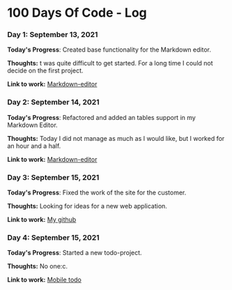 # 100 Days Of Code - Log

<!-- ### Day 0: February 30, 2016 (Example 1)
##### (delete me or comment me out)

**Today's Progress**: Fixed CSS, worked on canvas functionality for the app.

**Thoughts:** I really struggled with CSS, but, overall, I feel like I am slowly getting better at it. Canvas is still new for me, but I managed to figure out some basic functionality.

**Link to work:** [Calculator App](http://www.example.com) -->

### Day 1: September 13, 2021

**Today's Progress**: Created base functionality for the Markdown editor.

**Thoughts:** t was quite difficult to get started. For a long time I could not decide on the first project.

**Link to work:** [Markdown-editor](https://github.com/Brtsiev-Kazbek/markdown-editor)

### Day 2: September 14, 2021

**Today's Progress**: Refactored and added an tables support in my Markdown Editor.

**Thoughts:** Today I did not manage as much as I would like, but I worked for an hour and a half.

**Link to work:** [Markdown-editor](https://github.com/Brtsiev-Kazbek/markdown-editor)

### Day 3: September 15, 2021

**Today's Progress**: Fixed the work of the site for the customer.

**Thoughts:** Looking for ideas for a new web application.

**Link to work:** [My github](https://github.com/Brtsiev-Kazbek/)

### Day 4: September 15, 2021

**Today's Progress**: Started a new todo-project.

**Thoughts:** No one:c.

**Link to work:** [Mobile todo](https://github.com/Brtsiev-Kazbek/mobile-todo)
